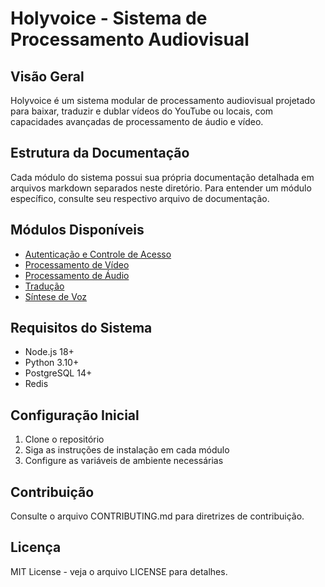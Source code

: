 # Holyvoice - Sistema de Processamento Audiovisual

## Visão Geral
Holyvoice é um sistema modular de processamento audiovisual projetado para baixar, traduzir e dublar vídeos do YouTube ou locais, com capacidades avançadas de processamento de áudio e vídeo.

## Estrutura da Documentação
Cada módulo do sistema possui sua própria documentação detalhada em arquivos markdown separados neste diretório. Para entender um módulo específico, consulte seu respectivo arquivo de documentação.

## Módulos Disponíveis
- [Autenticação e Controle de Acesso](./auth/README.md)
- [Processamento de Vídeo](./video/README.md)
- [Processamento de Áudio](./audio/README.md)
- [Tradução](./translation/README.md)
- [Síntese de Voz](./voice/README.md)

## Requisitos do Sistema
- Node.js 18+
- Python 3.10+
- PostgreSQL 14+
- Redis

## Configuração Inicial
1. Clone o repositório
2. Siga as instruções de instalação em cada módulo
3. Configure as variáveis de ambiente necessárias

## Contribuição
Consulte o arquivo CONTRIBUTING.md para diretrizes de contribuição.

## Licença
MIT License - veja o arquivo LICENSE para detalhes.